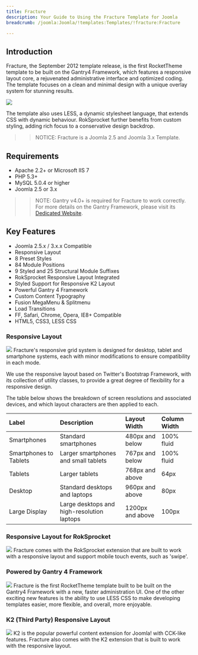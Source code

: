```yaml
---
title: Fracture
description: Your Guide to Using the Fracture Template for Joomla
breadcrumb: /joomla:Joomla/!templates:Templates/!fracture:Fracture

---
```


Introduction
-----
Fracture, the September 2012 template release, is the first RocketTheme template to be built on the Gantry4 Framework, which features a responsive layout core, a rejuvenated administrative interface and optimized coding. The template focuses on a clean and minimal design with a unique overlay system for stunning results.

![][fracture]

The template also uses LESS, a dynamic stylesheet language, that extends CSS with dynamic behaviour. RokSprocket further benefits from custom styling, adding rich focus to a conservative design backdrop.

>> NOTICE: Fracture is a Joomla 2.5 and Joomla 3.x Template.

Requirements
-----
* Apache 2.2+ or Microsoft IIS 7
* PHP 5.3+
* MySQL 5.0.4 or higher
* Joomla 2.5 or 3.x

>> NOTE: Gantry v4.0+ is required for Fracture to work correctly. For more details on the Gantry Framework, please visit its [Dedicated Website][gantry].

Key Features
-----
* Joomla 2.5.x / 3.x.x Compatible
* Responsive Layout
* 8 Preset Styles
* 84 Module Positions
* 9 Styled and 25 Structural Module Suffixes
* RokSprocket Responsive Layout Integrated
* Styled Support for Responsive K2 Layout
* Powerful Gantry 4 Framework
* Custom Content Typography
* Fusion MegaMenu & Splitmenu
* Load Transitions
* FF, Safari, Chrome, Opera, IE8+ Compatible
* HTML5, CSS3, LESS CSS

### Responsive Layout
![][responsive]
Fracture's responsive grid system is designed for desktop, tablet and smartphone systems, each with minor modifications to ensure compatibility in each mode.

We use the responsive layout based on Twitter's Bootstrap Framework, with its collection of utility classes, to provide a great degree of flexibility for a responsive design.

The table below shows the breakdown of screen resolutions and associated devices, and which layout characters are then applied to each.

| Label                  | Description                                | Layout Width     | Column Width |  
| :--------------------- | :----------------------------------------- | :--------------- | :----------- |  
| Smartphones            | Standard smartphones                       | 480px and below  | 100% fluid   |  
| Smartphones to Tablets | Larger smartphones and small tablets       | 767px and below  | 100% fluid   |  
| Tablets                | Larger tablets                             | 768px and above  | 64px         |  
| Desktop                | Standard desktops and laptops              | 960px and above  | 80px         |  
| Large Display          | Large desktops and high-resolution laptops | 1200px and above | 100px        | 

### Responsive Layout for RokSprocket
![][roksprocket]
Fracture comes with the RokSprocket extension that are built to work with a responsive layout and support mobile touch events, such as 'swipe'.

### Powered by Gantry 4 Framework
![][gantry4]
Fracture is the first RocketTheme template built to be built on the Gantry4 Framework with a new, faster administration UI. One of the other exciting new features is the ability to use LESS CSS to make developing templates easier, more flexible, and overall, more enjoyable.

### K2 (Third Party) Responsive Layout
![][k2]
K2 is the popular powerful content extension for Joomla! with CCK-like features. Fracture also comes with the K2 extension that is built to work with the responsive layout.

[gantry]: http://www.gantry-framework.org/
[fracture]: assets/fracture2.jpeg
[responsive]: assets/responsive.jpg
[roksprocket]: assets/roksprocket.jpg
[filezilla]: https://filezilla-project.org
[launcher]: ../../start/rocketlauncher.md
[gantry4]: assets/gantry4.jpg
[k2]: assets/k2.jpg